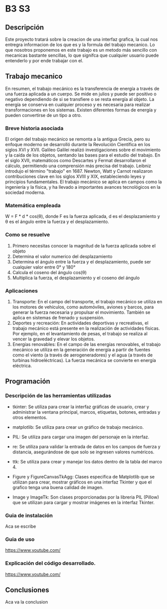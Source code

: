 
# B3 S3


## Descripción

Este proyecto tratará sobre la creacion de una interfaz grafica, la cual nos entregra informacion de los que es y la formula del trabajo mecanico.
Lo que nosotros proponemos en este trabajo es un metodo más sencillo con mecanicas bastante sencillas, lo que signifca que cualquier usuario puede entenderlo y 
por ende trabajar con el.

## Trabajo mecanico

En resumen, el trabajo mecánico es la transferencia de energía a través de una fuerza aplicada a un cuerpo. Se mide en julios y puede ser positivo o negativo dependiendo de si
se transfiere o se resta energía al objeto. La energía se conserva en cualquier proceso y es necesaria para realizar transformaciones en los sistemas. Existen diferentes
formas de energía y pueden convertirse de un tipo a otro.

### Breve historia asociada

El origen del trabajo mecánico se remonta a la antigua Grecia, pero su enfoque moderno se desarrolló durante la Revolución Científica en los siglos XVI y XVII. Galileo
Galilei realizó investigaciones sobre el movimiento y la caída de los objetos, sentando las bases para el estudio del trabajo. En el siglo XVII, matemáticos como Descartes y
Fermat desarrollaron el cálculo, permitiendo una comprensión más precisa del trabajo. Leibniz introdujo el término "trabajo" en 1687. Newton, Watt y Carnot realizaron
contribuciones clave en los siglos XVIII y XIX, estableciendo leyes y principios fundamentales. El trabajo mecánico se aplica en campos como la ingeniería y la física, y ha
llevado a importantes avances tecnológicos en la sociedad moderna.

### Matemática empleada

W = F * d * cos(θ), donde F es la fuerza aplicada, d es el desplazamiento y θ es el ángulo entre la fuerza y el desplazamiento.

### Como se resuelve

1.  Primero necesitas conocer la magnitud de la fuerza aplicada sobre el objeto
2.  Determina el valor numerico del desplazamiento
3.  Determina el ángulo entre la fuerza y el desplazamiento, puede ser cualquier valor entre 0° y 180°
4.  Calcula el coseno del ángulo cos(θ)
5.  Multiplica la fuerza, el desplazamiento y el coseno del ángulo

### Aplicaciones

1. Transporte: En el campo del transporte, el trabajo mecánico se utiliza en los motores de vehículos, como automóviles, aviones y barcos, para generar la fuerza necesaria y propulsar el movimiento. También se aplica en sistemas de frenado y suspensión.
2. Deportes y recreación: En actividades deportivas y recreativas, el trabajo mecánico está presente en la realización de actividades físicas. Por ejemplo, en el levantamiento de pesas, el trabajo se realiza al vencer la gravedad y elevar los objetos.
3. Energías renovables: En el campo de las energías renovables, el trabajo mecánico se utiliza en la generación de energía a partir de fuentes como el viento (a través de aerogeneradores) y el agua (a través de turbinas hidroeléctricas). La fuerza mecánica se convierte en energía eléctrica.

## Programación


### Descripción de las herramientas utilizadas

- tkinter: Se utiliza para crear la interfaz gráficas de usuario, crear y administrar la
ventana principal, marcos, etiquetas, botones, entradas y otros elementos.

- matplotlib: Se utiliza para crear un gráfico de trabajo mecánico.

- PIL: Se utiliza para cargar una imagen del personaje en la interfaz.

- re: Se utiliza para validar la entrada de datos en los campos de fuerza y distancia, asegurándose de que solo se ingresen valores numéricos.

- ttk: Se utiliza para crear y manejar los datos dentro de la tabla del marco 4.

- Figure y FigureCanvasTkAgg: Clases especifica de Matplotlib que se utilizan para crear, mostrar gráficos en una interfaz Tkinter y que el grafico tenga una buena calidad de imagen.

- Image y ImageTk: Son clases proporcionadas por la libreria PIL (Pillow) que se utilizan para cargar y mostrar imágenes en la interfaz Tkinter.

### Guia de instalación

Aca se escribe

### Guia de uso

https://www.youtube.com/

### Explicación del código desarrollado.

https://www.youtube.com/

## Conclusiones

Aca va la conclusion
